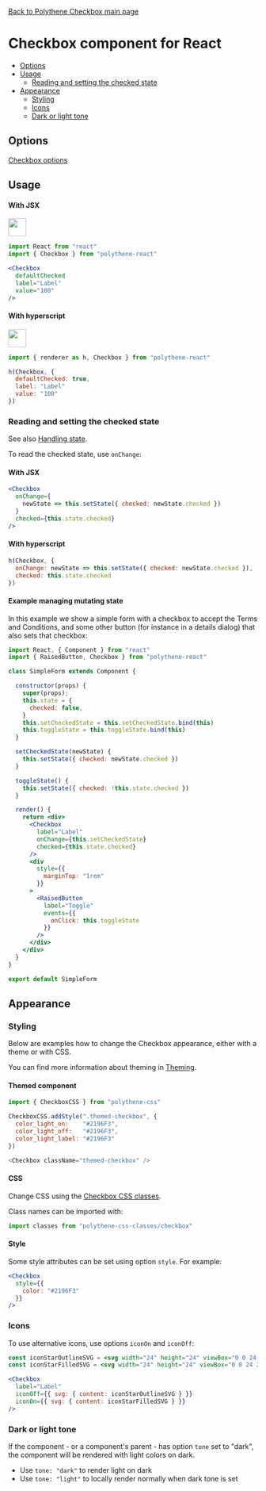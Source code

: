 [Back to Polythene Checkbox main page](../checkbox.md)

# Checkbox component for React

<!-- MarkdownTOC autolink="true" autoanchor="true" bracket="round" levels="1,2,3" -->

- [Options](#options)
- [Usage](#usage)
  - [Reading and setting the checked state](#reading-and-setting-the-checked-state)
- [Appearance](#appearance)
  - [Styling](#styling)
  - [Icons](#icons)
  - [Dark or light tone](#dark-or-light-tone)

<!-- /MarkdownTOC -->


<a id="options"></a>
## Options

[Checkbox options](../checkbox.md)



<a id="usage"></a>
## Usage

<a id="with-jsx"></a>
#### With JSX

<a href="https://jsfiddle.net/ArthurClemens/hp6ksg2m/" target="_blank"><img src="https://arthurclemens.github.io/assets/polythene/docs/try-out-green.gif" height="36" /></a>

~~~jsx
import React from "react"
import { Checkbox } from "polythene-react"

<Checkbox 
  defaultChecked
  label="Label"
  value="100"
/>
~~~

<a id="with-hyperscript"></a>
#### With hyperscript

<a href="https://jsfiddle.net/ArthurClemens/g07snvox/" target="_blank"><img src="https://arthurclemens.github.io/assets/polythene/docs/try-out-green.gif" height="36" /></a>

~~~javascript
import { renderer as h, Checkbox } from "polythene-react"

h(Checkbox, {
  defaultChecked: true,
  label: "Label"
  value: "100"
})
~~~


<a id="reading-and-setting-the-checked-state"></a>
### Reading and setting the checked state

See also [Handling state](../../handling-state.md).

To read the checked state, use `onChange`:

<a id="with-jsx-1"></a>
#### With JSX

~~~jsx
<Checkbox 
  onChange={
    newState => this.setState({ checked: newState.checked })
  }
  checked={this.state.checked}
/>
~~~

<a id="with-hyperscript-1"></a>
#### With hyperscript

~~~javascript
h(Checkbox, {
  onChange: newState => this.setState({ checked: newState.checked }),
  checked: this.state.checked
})
~~~

<a id="example-managing-mutating-state"></a>
#### Example managing mutating state

In this example we show a simple form with a checkbox to accept the Terms and Conditions, and some other button (for instance in a details dialog) that also sets that checkbox:

~~~jsx
import React, { Component } from "react"
import { RaisedButton, Checkbox } from "polythene-react"

class SimpleForm extends Component {

  constructor(props) {
    super(props);
    this.state = {
      checked: false,
    }
    this.setCheckedState = this.setCheckedState.bind(this)
    this.toggleState = this.toggleState.bind(this)
  }

  setCheckedState(newState) {
    this.setState({ checked: newState.checked })
  }

  toggleState() {
    this.setState({ checked: !this.state.checked })
  }

  render() {
    return <div>
      <Checkbox
        label="Label"
        onChange={this.setCheckedState}
        checked={this.state.checked}
      />
      <div
        style={{
          marginTop: "1rem"
        }}
      >
        <RaisedButton
          label="Toggle"
          events={{
            onClick: this.toggleState
          }}
        />
      </div>
    </div>
  }
}

export default SimpleForm
~~~



<a id="appearance"></a>
## Appearance


<a id="styling"></a>
### Styling

Below are examples how to change the Checkbox appearance, either with a theme or with CSS.

You can find more information about theming in  [Theming](../../theming.md).

<a id="themed-component"></a>
#### Themed component

~~~javascript
import { CheckboxCSS } from "polythene-css"

CheckboxCSS.addStyle(".themed-checkbox", {
  color_light_on:    "#2196F3",
  color_light_off:   "#2196F3",
  color_light_label: "#2196F3"
})

<Checkbox className="themed-checkbox" />
~~~

<a id="css"></a>
#### CSS

Change CSS using the [Checkbox CSS classes](../../../packages/polythene-css-classes/checkbox.js).

Class names can be imported with:

~~~javascript
import classes from "polythene-css-classes/checkbox"
~~~

<a id="style"></a>
#### Style

Some style attributes can be set using option `style`. For example:

~~~jsx
<Checkbox
  style={{
    color: "#2196F3"
  }}
/>
~~~


<a id="icons"></a>
### Icons

To use alternative icons, use options `iconOn` and `iconOff`:

~~~jsx
const iconStarOutlineSVG = <svg width="24" height="24" viewBox="0 0 24.00 24.00" enableBackground="new 0 0 24.00 24.00"><path fill="#000000" fillOpacity="1" strokeWidth="0.2" strokeLinejoin="round" d="M 11.9994,15.3943L 8.2364,17.6643L 9.2314,13.3833L 5.9094,10.5053L 10.2894,10.1293L 11.9994,6.09327L 13.7094,10.1293L 18.0894,10.5053L 14.7674,13.3833L 15.7624,17.6643M 21.9994,9.24227L 14.8084,8.62526L 11.9994,1.99827L 9.1904,8.62526L 1.9994,9.24227L 7.4544,13.9693L 5.8194,20.9983L 11.9994,17.2703L 18.1794,20.9983L 16.5444,13.9693L 21.9994,9.24227 Z "/></svg>
const iconStarFilledSVG = <svg width="24" height="24" viewBox="0 0 24 24"><path d="M12 17.27L18.18 21l-1.64-7.03L22 9.24l-7.19-.61L12 2 9.19 8.63 2 9.24l5.46 4.73L5.82 21z"/></svg>

<Checkbox
  label="Label"
  iconOff={{ svg: { content: iconStarOutlineSVG } }}
  iconOn={{ svg: { content: iconStarFilledSVG } }}
/>
~~~


<a id="dark-or-light-tone"></a>
### Dark or light tone

If the component - or a component's parent - has option `tone` set to "dark", the component will be rendered with light colors on dark. 

* Use `tone: "dark"` to render light on dark
* Use `tone: "light"` to locally render normally when dark tone is set


